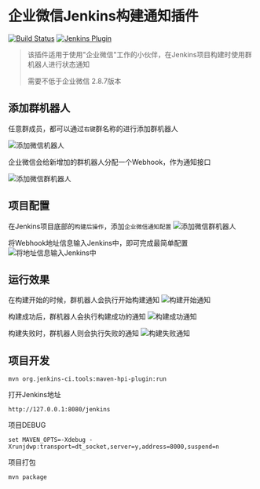 # 企业微信Jenkins构建通知插件

[![Build Status](https://ci.jenkins.io/buildStatus/icon?job=Plugins%2Fqy-wechat-notification-plugin%2Fmaster)](https://ci.jenkins.io/job/Plugins/job/qy-wechat-notification-plugin/job/master/)
[![Jenkins Plugin](https://img.shields.io/jenkins/plugin/v/qy-wechat-notification.svg)](https://plugins.jenkins.io/qy-wechat-notification-plugin)

> 该插件适用于使用"企业微信"工作的小伙伴，在Jenkins项目构建时使用群机器人进行状态通知
>
> 需要不低于企业微信 2.8.7版本

## 添加群机器人

任意群成员，都可以通过`右键`群名称的进行添加群机器人

![添加微信机器人](http://cdn.itwake.com/mweb/20190813/15656561814910.jpg)

企业微信会给新增加的群机器人分配一个Webhook，作为通知接口

![添加微信群机器人](http://cdn.itwake.com/FjyselmMyd45a2dMDPD0rYPyJvn9.png)

## 项目配置

在Jenkins项目底部的`构建后操作`，添加`企业微信通知配置`
![添加微信群机器人](http://cdn.itwake.com/Fnz3LqHVE7kwG6CLblrMUJ1tfEve.png)

将Webhook地址信息输入Jenkins中，即可完成最简单配置
![将地址信息输入Jenkins中](http://cdn.itwake.com/15637076950124.jpg)

## 运行效果

在构建开始的时候，群机器人会执行开始构建通知
![构建开始通知](http://cdn.itwake.com/FqztU6i9mJd6NOdvdkR_H-E2bd7c.png)

构建成功后，群机器人会执行构建成功的通知
![构建成功通知](http://cdn.itwake.com/Ft9p4--ek2U1sXXLeq4AteIK4EuK.png)

构建失败时，群机器人则会执行失败的通知
![构建失败通知](http://cdn.itwake.com/Fr34HIw4g--6Mcln_WpY89wkXE0H.png)

## 项目开发
```
mvn org.jenkins-ci.tools:maven-hpi-plugin:run
```

打开Jenkins地址
```
http://127.0.0.1:8080/jenkins
```

项目DEBUG
````
set MAVEN_OPTS=-Xdebug -Xrunjdwp:transport=dt_socket,server=y,address=8000,suspend=n
````

项目打包
````
mvn package
````
